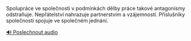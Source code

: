 
Spolupráce ve společnosti v podmínkách dělby práce takové antagonismy odstraňuje. Nepřátelství nahrazuje partnerstvím a vzájemností. Příslušníky společnosti spojuje ve společném jednání.

[🔊 Poslechnout audio](/data/7-paragraphs/audio/chapter_56/para_010-Spoluprce-ve-spolenosti-v-podmnkch-dlby-prce.mp3)
